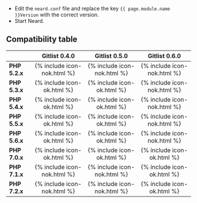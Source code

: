* Edit the `neard.conf` file and replace the key `{{ page.module.name }}Version` with the correct version.
* Start Neard.

## Compatibility table

|               | Gitlist 0.4.0               | Gitlist 0.5.0               | Gitlist 0.6.0               |
| ------------- |:---------------------------:|:---------------------------:|:---------------------------:|
| **PHP 5.2.x** | {% include icon-nok.html %} | {% include icon-nok.html %} | {% include icon-nok.html %} |
| **PHP 5.3.x** | {% include icon-ok.html %}  | {% include icon-ok.html %}  | {% include icon-nok.html %} |
| **PHP 5.4.x** | {% include icon-ok.html %}  | {% include icon-ok.html %}  | {% include icon-nok.html %} |
| **PHP 5.5.x** | {% include icon-ok.html %}  | {% include icon-ok.html %}  | {% include icon-nok.html %} |
| **PHP 5.6.x** | {% include icon-ok.html %}  | {% include icon-ok.html %}  | {% include icon-nok.html %} |
| **PHP 7.0.x** | {% include icon-ok.html %}  | {% include icon-ok.html %}  | {% include icon-ok.html %}  |
| **PHP 7.1.x** | {% include icon-nok.html %} | {% include icon-nok.html %} | {% include icon-ok.html %}  |
| **PHP 7.2.x** | {% include icon-nok.html %} | {% include icon-nok.html %} | {% include icon-ok.html %}  |
